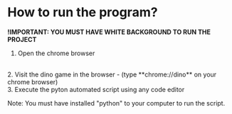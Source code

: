 # How to run the program?

**!IMPORTANT: YOU MUST HAVE WHITE BACKGROUND TO RUN THE PROJECT** 

1. Open the chrome browser
<br>
2. Visit the dino game in the browser 
    - (type **chrome://dino** on your chrome browser)
<br> 
3. Execute the pyton automated script using any code editor 

Note: You must have installed "python" to your computer to run the script.
